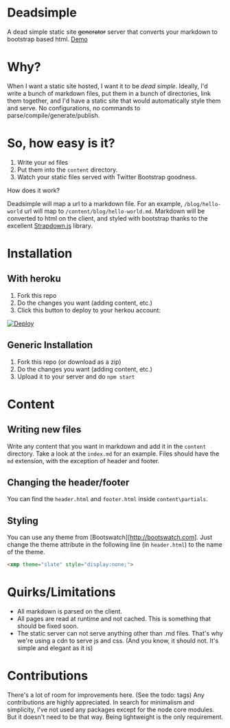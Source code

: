 # Deadsimple

A dead simple static site ~~generator~~ server that converts your markdown to bootstrap based html. [Demo](http://personal-site-nc.herokuapp.com)

# Why?

When I want a static site hosted, I want it to be *dead simple*. Ideally, I'd write a bunch of markdown files, put them in a bunch of directories, link them together, and I'd have a static site that would automatically style them and serve. No configurations, no commands to parse/compile/generate/publish. 

# So, how easy is it?

1. Write your `md` files
2. Put them into the `content` directory. 
3. Watch your static files served with Twitter Bootstrap goodness.

How does it work?

 Deadsimple will map a url to a markdown file. For an example, `/blog/hello-world` url will map to `/content/blog/hello-world.md`. Markdown will be converted to html on the client, and styled with bootstrap thanks to the excellent [Strapdown.js](http://strapdownjs.com) library.

# Installation 

## With heroku

1. Fork this repo
2. Do the changes you want (adding content, etc.)
3. Click this button to deploy to your herkou account:

[![Deploy](https://www.herokucdn.com/deploy/button.png)](https://heroku.com/deploy)

## Generic Installation

1. Fork this repo (or download as a zip)
2. Do the changes you want (adding content, etc.)
3. Upload it to your server and do `npm start`

# Content

## Writing new files

Write any content that you want in markdown and add it in the `content` directory. Take a look at the `index.md` for an example. Files should have the `md` extension, with the exception of header and footer.

## Changing the header/footer

You can find the `header.html` and `footer.html` inside `content\partials`.

## Styling

You can use any theme from [Bootswatch][http://bootswatch.com]. Just change the theme attribute in the following line (in `header.html`) to the name of the theme.


```html
<xmp theme="slate" style="display:none;">
```

# Quirks/Limitations

* All markdown is parsed on the client.
* All pages are read at runtime and not cached. This is something that should be fixed soon.
* The static server can not serve anything other than .md files. That's why we're using a cdn to serve js and css. (And you know, it should not. It's simple and elegant as it is)

# Contributions

There's a lot of room for improvements here. (See the todo: tags) Any contributions are highly appreciated. In search for minimalism and simplicity, I've not used any packages except for the node core modules. But it doesn't need to be that way. Being lightweight is the only requirement.